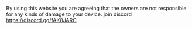 By using this website you are agreeing that the owners are not responsible for any kinds of damage to your device.
join discord https://discord.gg/fAK8JARC
